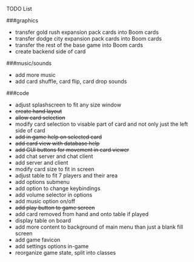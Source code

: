 TODO List

###graphics
* transfer gold rush expansion pack cards into Boom cards
* transfer dodge city expansion pack cards into Boom cards
* transfer the rest of the base game into Boom cards
* create backend side of card

###music/sounds
* add more music
* add card shuffle, card flip, card drop sounds

###code
* adjust splashscreen to fit any size window
* ~~create hand layout~~
* ~~allow card selection~~
* modify card selection to visable part of card and not only just the left side of card
* ~~add in game help on selected card~~
* ~~add card view with database help~~
* ~~add GUI buttons for movement in card viewer~~ 
* add chat server and chat client
* add server and client
* modify card size to fit in screen
* adjust table to fit 7 players and their area
* add options submenu
* add option to change keybindings
* add volume selector in options
* add music option on/off
* ~~add play button to game screen~~
* add card removed from hand and onto table if played
* display table on board
* add more content to background of main menu than just a blank fill screen
* add game favicon
* add settings options in-game
* reorganize game state, split into classes
